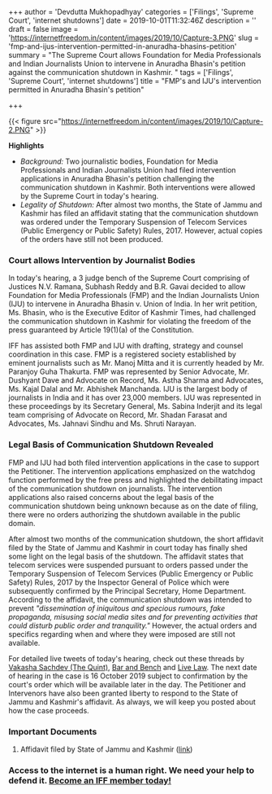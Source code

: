 +++
author = 'Devdutta Mukhopadhyay'
categories = ['Filings', 'Supreme Court', 'internet shutdowns']
date = 2019-10-01T11:32:46Z
description = ''
draft = false
image = 'https://internetfreedom.in/content/images/2019/10/Capture-3.PNG'
slug = 'fmp-and-ijus-intervention-permitted-in-anuradha-bhasins-petition'
summary = "The Supreme Court allows Foundation for Media Professionals and Indian Journalists Union to intervene in Anuradha Bhasin's petition against the communication shutdown in Kashmir. "
tags = ['Filings', 'Supreme Court', 'internet shutdowns']
title = "FMP's and IJU's intervention permitted in Anuradha Bhasin's petition"

+++


{{< figure src="https://internetfreedom.in/content/images/2019/10/Capture-2.PNG" >}}

**Highlights**

* _Background:_ Two journalistic bodies, Foundation for Media Professionals and Indian Journalists Union had filed intervention applications in Anuradha Bhasin's petition challenging the communication shutdown in Kashmir. Both interventions were allowed by the Supreme Court in today's hearing.
* _Legality of Shutdown:_ After almost two months, the State of Jammu and Kashmir has filed an affidavit stating that the communication shutdown was ordered under the Temporary Suspension of Telecom Services (Public Emergency or Public Safety) Rules, 2017. However, actual copies of the orders have still not been produced.

### Court allows Intervention by Journalist Bodies

In today's hearing, a 3 judge bench of the Supreme Court comprising of Justices N.V. Ramana, Subhash Reddy and B.R. Gavai decided to allow Foundation for Media Professionals (FMP) and the Indian Journalists Union (IJU) to intervene in Anuradha Bhasin v. Union of India. In her writ petition, Ms. Bhasin, who is the Executive Editor of Kashmir Times, had challenged the communication shutdown in Kashmir for violating the freedom of the press guaranteed by Article 19(1)(a) of the Constitution.

IFF has assisted both FMP and IJU with drafting, strategy and counsel coordination in this case. FMP is a registered society established by eminent journalists such as Mr. Manoj Mitta and it is currently headed by Mr. Paranjoy Guha Thakurta. FMP was represented by Senior Advocate, Mr. Dushyant Dave and Advocate on Record, Ms. Astha Sharma and Advocates, Ms. Kajal Dalal and Mr. Abhishek Manchanda. IJU is the largest body of journalists in India and it has over 23,000 members. IJU was represented in these proceedings by its Secretary General, Ms. Sabina Inderjit and its legal team comprising of Advocate on Record, Mr. Shadan Farasat and Advocates, Ms. Jahnavi Sindhu and Ms. Shruti Narayan.

### Legal Basis of Communication Shutdown Revealed

FMP and IJU had both filed intervention applications in the case to support the Petitioner. The intervention applications emphasized on the watchdog function performed by the free press and highlighted the debilitating impact of the communication shutdown on journalists. The intervention applications also raised concerns about the legal basis of the communication shutdown being unknown because as on the date of filing, there were no orders authorizing the shutdown available in the public domain.

After almost two months of the communication shutdown, the short affidavit filed by the State of Jammu and Kashmir in court today has finally shed some light on the legal basis of the shutdown. The affidavit states that telecom services were suspended pursuant to orders passed under the Temporary Suspension of Telecom Services (Public Emergency or Public Safety) Rules, 2017  by the Inspector General of Police which were subsequently confirmed by the Principal Secretary, Home Department. According to the affidavit, the communication shutdown was intended to prevent _"dissemination of iniquitous and specious rumours, fake propaganda, misusing social media sites and for preventing activities that could disturb public order and tranquility."_ However, the actual orders and specifics regarding when and where they were imposed are still not available.

For detailed live tweets of today's hearing,  check out these threads by [Vakasha Sachdev (The Quint)](https://twitter.com/VakashaS/status/1178908575369793536), [Bar and Bench](https://twitter.com/barandbench/status/1178930509847527424) and [Live Law](https://twitter.com/LiveLawIndia/status/1178930956494704640). The next date of hearing in the case is 16 October 2019 subject to confirmation by the court's order which will be available later in the day. The Petitioner and Intervenors have also been granted liberty to respond to the State of Jammu and Kashmir's affidavit. As always, we will keep you posted about how the case proceeds.

### Important Documents

1. Affidavit filed by State of Jammu and Kashmir ([link](https://drive.google.com/file/d/0B2NvpMoZE5HGZmZVZExqTzRPUEFGUU1XN29OQmhzSW5HLTJv/view?usp=sharing))

### Access to the internet is a human right. We need your help to defend it. [Become an IFF member today!](https://internetfreedom.in/organisational-donors-and-supporter/)







